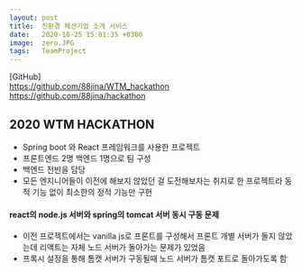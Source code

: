 ```yaml
---
layout: post
title:  친환경 패션기업 소개 서비스 
date:   2020-10-25 15:01:35 +0300
image:  zero.JPG
tags:   TeamProject
---
```


[GitHub]  
<https://github.com/88jina/WTM_hackathon>  
<https://github.com/88jina/hackathon>

## 2020 WTM HACKATHON
- Spring boot 와 React 프레임워크를 사용한 프로젝트
- 프론트엔드 2명 백엔드 1명으로 팀 구성
- 백엔드 전반을 담당
- 모든 엔지니어들이 이전에 해보지 않았던 걸 도전해보자는 취지로 한 프로젝트라 동적 기능 없이 최소한의 정적 기능만 구현

#### react의 node.js 서버와 spring의 tomcat 서버 동시 구동 문제
- 이전 프로젝트에서는 vanilla js로 프론트를 구성해서 프론트 개별 서버가 돌지 않았는데 리액트는 자체 노드 서버가 돌아가는 문제가 있었음
- 프록시 설정을 통해 톰캣 서버가 구동될때 노드 서버가 톰캣 포트로 돌아가도록 함

